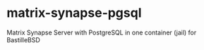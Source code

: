 # matrix-synapse-pgsql
Matrix Synapse Server with PostgreSQL in one container (jail) for BastilleBSD
